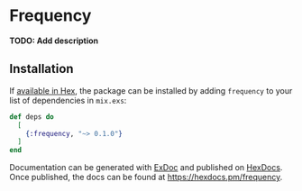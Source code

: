 # Frequency

**TODO: Add description**

## Installation

If [available in Hex](https://hex.pm/docs/publish), the package can be installed
by adding `frequency` to your list of dependencies in `mix.exs`:

```elixir
def deps do
  [
    {:frequency, "~> 0.1.0"}
  ]
end
```

Documentation can be generated with [ExDoc](https://github.com/elixir-lang/ex_doc)
and published on [HexDocs](https://hexdocs.pm). Once published, the docs can
be found at <https://hexdocs.pm/frequency>.

